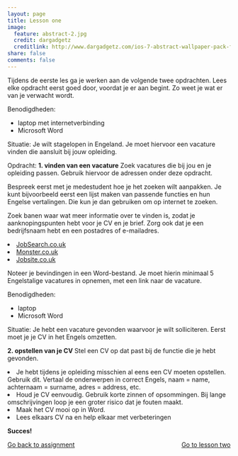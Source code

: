 ```yaml
---
layout: page
title: Lesson one
image:
  feature: abstract-2.jpg
  credit: dargadgetz
  creditlink: http://www.dargadgetz.com/ios-7-abstract-wallpaper-pack-for-iphone-5-and-ipod-touch-retina/
share: false
comments: false
---
```

Tijdens de eerste les ga je werken aan de volgende twee opdrachten. Lees elke opdracht eerst goed door, voordat je er aan begint. Zo weet je wat er van je verwacht wordt.

Benodigdheden:
- laptop met internetverbinding
- Microsoft Word

Situatie:
Je wilt stagelopen in Engeland. Je moet hiervoor een vacature vinden die aansluit bij jouw opleiding.

Opdracht:
<b>1. vinden van een vacature</b>
Zoek vacatures die bij jou en je opleiding passen. Gebruik hiervoor de adressen onder deze opdracht.

Bespreek eerst met je medestudent hoe je het zoeken wilt aanpakken. Je kunt bijvoorbeeld eerst een lijst maken van passende functies en hun Engelse vertalingen. Die kun je dan gebruiken om op internet te zoeken.

Zoek banen waar wat meer informatie over te vinden is, zodat je aanknopingspunten hebt voor je CV en je brief. Zorg ook dat je een bedrijfsnaam hebt en een postadres of e-mailadres.

<li><a href="http://www.jobsearch.co.uk/" target="_blank">JobSearch.co.uk</a></li>
<li><a href="http://www.monster.co.uk/" target="_blank">Monster.co.uk</a></li>
<li><a href="http://www.jobsite.co.uk/" target="_blank">Jobsite.co.uk</a></li>

Noteer je bevindingen in een Word-bestand. Je moet hierin minimaal 5 Engelstalige vacatures in opnemen, met een link naar de vacature.


Benodigdheden:
- laptop
- Microsoft Word

Situatie:
Je hebt een vacature gevonden waarvoor je wilt solliciteren. Eerst moet je je CV in het Engels omzetten. 

<b>2. opstellen van je CV</b>
Stel een CV op dat past bij de functie die je hebt gevonden.

<li>Je hebt tijdens je opleiding misschien al eens een CV moeten opstellen. Gebruik dit. Vertaal de onderwerpen in correct Engels, naam = name, achternaam = surname, adres = address, etc.</li>
<li>Houd je CV eenvoudig. Gebruik korte zinnen of opsommingen. Bij lange omschrijvingen loop je een groter risico dat je fouten maakt.</li>
<li>Maak het CV mooi op in Word.</li>
<li>Lees elkaars CV na en help elkaar met verbeteringen</li>


<b>Succes!</b>

<div style="float: left"> 
<a href="{{ site.url }}/groepsopdracht/assignment/" class="btn">Go back to assignment</a>
</div>

<div style="float: right"> 
<a href="{{ site.url }}/groepsopdracht/lesson-two/" class="btn">Go to lesson two</a>
</div>